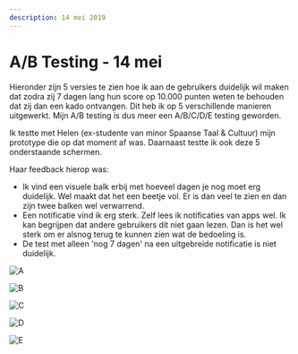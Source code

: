 ```yaml
---
description: 14 mei 2019
---
```


# A/B Testing - 14 mei

Hieronder zijn 5 versies te zien hoe ik aan de gebruikers duidelijk wil maken dat zodra zij 7 dagen lang hun score op 10.000 punten weten te behouden dat zij dan een kado ontvangen. Dit heb ik op 5 verschillende manieren uitgewerkt. Mijn A/B testing is dus meer een A/B/C/D/E testing geworden.

Ik testte met Helen \(ex-studente van minor Spaanse Taal & Cultuur\) mijn prototype die op dat moment af was. Daarnaast testte ik ook deze 5 onderstaande schermen.

Haar feedback hierop was:

* Ik vind een visuele balk erbij met hoeveel dagen je nog moet erg duidelijk. Wel maakt dat het een beetje vol. Er is dan veel te zien en dan zijn twee balken wel verwarrend.
* Een notificatie vind ik erg sterk. Zelf lees ik notificaties van apps wel. Ik kan begrijpen dat andere gebruikers dit niet gaan lezen. Dan is het wel sterk om er alsnog terug te kunnen zien wat de bedoeling is.
* De test met alleen 'nog 7 dagen' na een uitgebreide notificatie is niet duidelijk. 

![A](../../.gitbook/assets/dashboard_10000_1.jpg)

![B](../../.gitbook/assets/dashboard_10000_2.jpg)

![C](../../.gitbook/assets/notificatie_10000punten.jpg)

![D](../../.gitbook/assets/dashboard_10000_3.jpg)

![E](../../.gitbook/assets/dashboard_10000_4.jpg)

